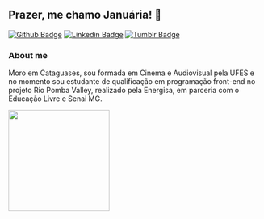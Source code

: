 ## Prazer, me chamo Januária! 👋

[![Github Badge](https://img.shields.io/badge/-Github-000?style=flat-square&logo=Github&logoColor=white&link=https://github.com/januholmes)](https://github.com/januholmes)
[![Linkedin Badge](https://img.shields.io/badge/-LinkedIn-blue?style=flat-square&logo=Linkedin&logoColor=white&link=https://www.linkedin.com/in/janu%C3%A1riaholmes//)](https://www.linkedin.com/in/janu%C3%A1riaholmes/)
[![Tumblr Badge](https://img.shields.io/badge/-Tumblr-000?style=flat-square&logo=Tumblr&logoColor=white&link=https://januaria.tumblr.com/)](https://https://januaria.tumblr.com/)

### About me
Moro em Cataguases, sou formada em Cinema e Audiovisual pela UFES e no momento sou estudante de qualificação em programação front-end no projeto Rio Pomba Valley, realizado pela Energisa, em parceria com o Educação Livre e Senai MG.

<img align="middle" width="200" src="https://c.tenor.com/NwY5ppxLs_oAAAAd/kitten-keybo.gif"/>

<!--
**januholmes/januholmes** is a ✨ _special_ ✨ repository because its `README.md` (this file) appears on your GitHub profile.

Here are some ideas to get you started:

- 🔭 I’m currently working on ...
- 🌱 I’m currently learning ...
- 👯 I’m looking to collaborate on ...
- 🤔 I’m looking for help with ...
- 💬 Ask me about ...
- 📫 How to reach me: ...
- 😄 Pronouns: ...
- ⚡ Fun fact: ...
-->
